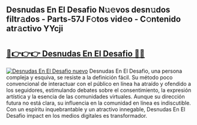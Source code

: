 ## Desnudas En El Desafio N𝚞𝚎vos desn𝚞dos filtr𝚊dos - Parts-57J F𝚘tos vid𝚎o - C𝚘ntenido atr𝚊ctivo YYcji

# <h2><a href="http://mb3p4y.tromn.icu/?c=Desnudas+En+El+Desafio">🔗👉👉👉 Desnudas En El Desafio 🔗🔗</a></h2>

[![Desnudas En El Desafio nuevo](https://i.imgur.com/pEAQMta.gif)](http://mb3p4y.tromn.icu/?c=Desnudas+En+El+Desafio)
Desnudas En El Desafio, una persona compleja y esquiva, se resiste a la definición fácil. Su método poco convencional de interactuar con el público en línea ha atraído y ofendido a los seguidores, estimulando debates sobre el consentimiento, la expresión artística y la esencia de las comunidades virtuales. Aunque su dirección futura no está clara, su influencia en la comunidad en línea es indiscutible. Con un espíritu inquebrantable y un atractivo innegable, Desnudas En El Desafio impact en los medios digitales es transformador.
